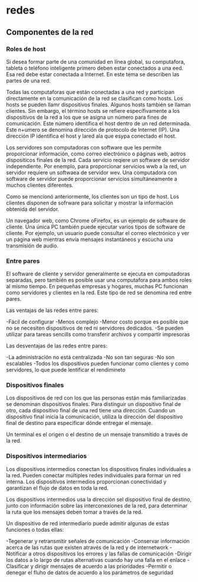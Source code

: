 # redes

## Componentes de la red

### Roles de host

Si desea formar parte de una comunidad en línea global, su computafora, tableta o teléfono inteligente primero deben estar conectados a una eed. Esa red debe estar conectada a Internet. En este tema se describen las partes de una red.

Todas las computaforas que están conectadas a una red y participan directamente en la comunicación de la red se clasifican como hosts. Los hosts se pueden llamr dispositivos finales. Algunos hosts también se llaman clientes. Sin embargo, el término hosts se refiere específivamente a los dispositivos de la red a los que se asigna un número para fines de comunicación. Este número identifica el host dentro de un red determinada. Este n+umero se denomina dirección de protocolo de Internet (IP). Una dirección IP identifica el host y lared ala que esypa conectado el host.

Los servidores son computadoras con software que les permite proporcionar información, como correo electrónico o páginas web, aotros dispositicos finales de la red. Cada servicio reqiere un software de servidor independiente. Por enemplo, para proporcionar servicios wwb a la red, un servidor requiere un softwaea de servidor wev. Una computadora con software de servidor puede proporcionar servicios simultáneamente a muchos clientes diferentes.

Como se mencionó anteriormente, los clientes son un tipo de host. Los clientes disponen de sofrware para solicitar y mostrar la información obtenida del servidor.

Un navegador web, como Chrome oFirefox, es un ejemplo de software de cliente. Una única PC también puede ejecutar varios tipos de software de cliente. Por ejemplo, un usuario puede consultar el correo electrónico y ver un página web mientras envía mensajes instantáneos y escucha una transmisión de audio.

### Entre pares

El software de cliente y servidor generalmente se ejecuta en computadoras separadas, pero también es posible usar una computafora para ambos roles al mismo tiempo. En pequeñas empresas y hogares, muchas PC funcionan como servidores y clientes en la red. Este tipo de red se denomina red entre pares.

Las ventajas de las redes entre pares:

-Fácil de configurar
-Menos complejo
-Menor costo porque es posible que no se necesiten dispositivos de red ni servidores dedicados.
-Se pueden utilizar para tareas sencills como transferir archivos y compartir impresoras

Las desventajas de las redes entre pares:

-La administración no está centralizada
-No son tan seguras
-No son escalables
-Todos los dispositivos pueden funcionar como clientes y como servidores, lo que puede lentificar el rendimineto

### Dispositivos finales

Los dispositivos de red con los que las personas están más familiarizadas se denominan dispositivos finales. Para distinguir un dispositivo final de otro, cada dispositivo final de una red tiene una dirección. Cuando un dispositivo final inicia la comunicación, utiliza la dirección del dispositivo final de destino para especificar dónde entregar el mensaje.

Un terminal es el origen o el destino de un mensaje transmitido a través de la red.

### Dispositivos intermediarios

Los dispositivos intermedios conectan los dispositivos finales individuales a la red. Pueden conectar múltiples redes individuales para formar un red interna. Los dispositivos intermedios proporcionan conectividad y garantizan el flujo de datos en toda la red.

Los dispositivos intermedios usa la dirección sel dispositivo final de destino, junto con información sobre las interconexiones de la red, para determinar la ruta que los mensajes deben tomar a través de la red.

Un dispositivo de red intermediario puede admitir algunas de estas funciones o todas ellas:

-Tegenerar y retransmitir señales de comunicación
-Conservar información acerca de las rutas que existen através de la red y de internetwork
-Notificar a otros dispositivos los errores y las fallas de comunicación
-Dirigir los datos a lo largo de rutas alternativas cuando hay una falla en el enlace
-Clasificar y dirigir mensajes de acuerdo a las prioridades
-Permitir o denegar el fluho de datos de acuerdo a los parámetros de seguridad
